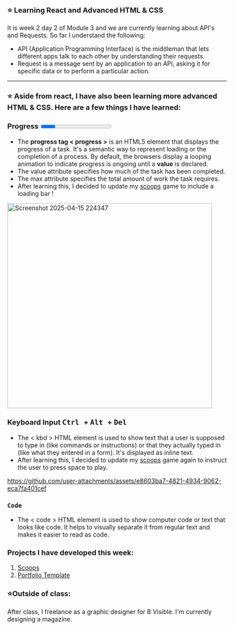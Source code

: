### ⭐ Learning React and Advanced HTML & CSS

It is week 2 day 2 of Module 3 and we are currently learning about API's and Requests. So far I understand the following:

- API (Application Programming Interface) is the middleman that lets different apps talk to each other by understanding their requests.
- Request is a message sent by an application to an API, asking it for specific data or to perform a particular action.

--- 

### ⭐ Aside from react, I have also been learning more advanced HTML & CSS. Here are a few things I have learned:

### Progress <progress>

- The **progress tag < progress >** is an HTML5 element that displays the progress of a task. It's a semantic way to represent loading or the completion of a process. By default, the browsers display a looping animation to indicate progress is ongoing until a **value** is declared. 
- The value attribute specifies how much of the task has been completed.
- The max attribute specifies the total amount of work the task requires.
- After learning this, I decided to update my [scoops](https://cloverdeveloped.github.io/scoops/) game to include a loading bar !
<img width="470" alt="Screenshot 2025-04-15 224347" src="https://github.com/user-attachments/assets/a7da0eb7-9c2f-4338-bbb5-43386f7a9ece" />


### Keyboard Input <kbd> Ctrl </kbd> + <kbd> Alt </kbd> + <kbd> Del </kbd>

- The < kbd > HTML element is used to show text that a user is supposed to type in (like commands or instructions) or that they actually typed in (like what they entered in a form). It's displayed as inline text.
- After learning this, I decided to update my [scoops](https://cloverdeveloped.github.io/scoops/) game again to instruct the user to press space to play.

https://github.com/user-attachments/assets/e8603ba7-4821-4934-9062-eca7fa401cef


### <code>Code</code>

- The < code > HTML element is used to show computer code or text that looks like code. It helps to visually separate it from regular text and makes it easier to read as code.


### Projects I have developed this week:
1. [Scoops](https://cloverdeveloped.github.io/scoops/)
2. [Portfolio Template](https://cloverdeveloped.github.io/cloverdev/)

### ⭐Outside of class:
After class, I freelance as a graphic designer for B Visible. I'm currently designing a magazine. 

